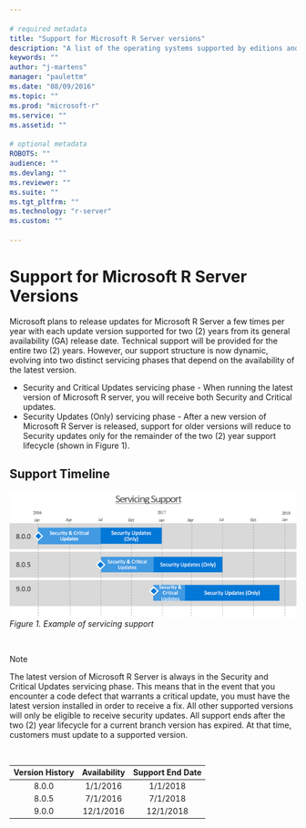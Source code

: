 ```yaml
---

# required metadata
title: "Support for Microsoft R Server versions"
description: "A list of the operating systems supported by editions and versions of Microsoft R Server and Revolution R Enterprise."
keywords: ""
author: "j-martens"
manager: "paulettm"
ms.date: "08/09/2016"
ms.topic: ""
ms.prod: "microsoft-r"
ms.service: ""
ms.assetid: ""

# optional metadata
ROBOTS: ""
audience: ""
ms.devlang: ""
ms.reviewer: ""
ms.suite: ""
ms.tgt_pltfrm: ""
ms.technology: "r-server"
ms.custom: ""

---
```

# Support for Microsoft R Server Versions

Microsoft plans to release updates for Microsoft R Server a few times per year with each update version supported for two (2) years from its general availability (GA) release date. Technical support will be provided for the entire two (2) years. However, our support structure is now dynamic, evolving into two distinct servicing phases that depend on the availability of the latest version.  
+ Security and Critical Updates servicing phase - When running the latest version of Microsoft R server, you will receive both Security and Critical updates. 
+ Security Updates (Only) servicing phase - After a new version of Microsoft R Server is released, support for older versions will reduce to Security updates only for the remainder of the two (2) year support lifecycle (shown in Figure 1). 

## Support Timeline
![Servicing Support](./media/rserver-servicing-support.png)
<br>_Figure 1. Example of servicing support_

<br>

>[!NOTE]
>The latest version of Microsoft R Server is always in the Security and Critical Updates servicing phase. This means that in the event that you encounter a code defect that warrants a critical update, you must have the latest version installed in order to receive a fix. All other supported versions will only be eligible to receive security updates. All support ends after the two (2) year lifecycle for a current branch version has expired. At that time, customers must update to a supported version. 

<br>

|Version History|Availability                       |Support End Date                  |
|:-------------------:|:---------------------------------:|:--------------------------------:|
|8.0.0                |1/1/2016                           |1/1/2018                          |
|8.0.5|7/1/2016|7/1/2018|
|9.0.0|12/1/2016|12/1/2018|
